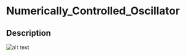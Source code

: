 # Numerically_Controlled_Oscillator

## Description
![alt text](https://github.com/nickrallison/Numerically_Controlled_Oscillator/blob/main/image.jpg?raw=true)

